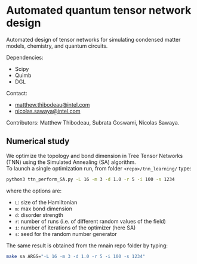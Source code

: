 # Automated quantum tensor network design
Automated design of tensor networks for simulating condensed matter models, chemistry, and quantum circuits.

Dependencies:
* Scipy
* Quimb
* DGL

Contact:
* matthew.thibodeau@intel.com
* nicolas.sawaya@intel.com

Contributors:
Matthew Thibodeau, Subrata Goswami, Nicolas Sawaya.


## Numerical study

We optimize the topology and bond dimension in Tree Tensor Networks (TNN)  using the
Simulated Annealing (SA) algorithm.  
To launch a single optimization run, from folder `<repo>/tnn_learning/` type:
```bash
python3 ttn_perform_SA.py -L 16 -m 3 -d 1.0 -r 5 -i 100 -s 1234
```
where the options are:
- `L`: size of the Hamiltonian
- `m`: max bond dimension
- `d`: disorder strength
- `r`: number of runs (i.e. of different random values of the field)
- `i`: number of iterations of the optimizer (here SA)
- `s`: seed for the random number generator

The same result is obtained from the mnain repo folder by typing:
```bash
make sa ARGS="-L 16 -m 3 -d 1.0 -r 5 -i 100 -s 1234"
```
